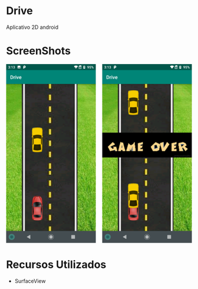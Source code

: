 # Drive
Aplicativo 2D android

# ScreenShots
<img src="img.png" />

# Recursos Utilizados
- SurfaceView

